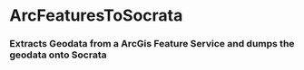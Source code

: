 # ArcFeaturesToSocrata

### Extracts Geodata from a ArcGis Feature Service and dumps the geodata onto Socrata
